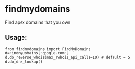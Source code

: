 # findmydomains
Find apex domains that you own

## Usage:
```
from findmydomains import FindMyDomains
d=FindMyDomains("google.com")
d.do_reverse_whois(max_rwhois_api_calls=10) # default = 5
d.do_dns_lookup()
```
